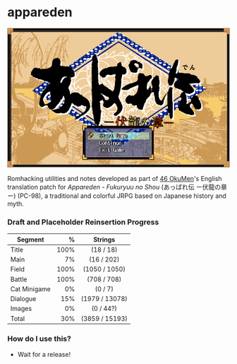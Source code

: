 # appareden
![Appareden Title](img/Appareden_title.png)

Romhacking utilities and notes developed as part of [46 OkuMen](http://46okumen.com/)'s English translation patch for *Appareden - Fukuryuu no Shou* (あっぱれ伝 ー伏龍の章ー) (PC-98), a traditional and colorful JRPG based on Japanese history and myth.

### Draft and Placeholder Reinsertion Progress
| Segment      | %    |  Strings            | 
| -------------|-----:|:-------------------:|
| Title        | 100% |    (18 / 18)        |
| Main         |   7% |    (16 / 202)       |
| Field        | 100% |  (1050 / 1050)      |
| Battle       | 100% |   (708 / 708)       |
| Cat Minigame |   0% |     (0 / 7)         |
| Dialogue     |  15% |  (1979 / 13078)     |
| Images       |   0% |     (0 / 44?)       |
| Total        |  30% |  (3859 / 15193)     |


### How do I use this?
* Wait for a release!
